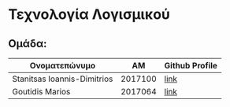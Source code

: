 # Τεχνολογία Λογισμικού
## Ομάδα:
<div>
  
| Ονοματεπώνυμο | ΑΜ | Github Profile |
| --- | --- | --- |
| Stanitsas Ioannis-Dimitrios | 2017100 | [link](https://github.com/GiannisStan) |
| Goutidis Marios | 2017064 | [link](https://github.com/margout) |

</div>
